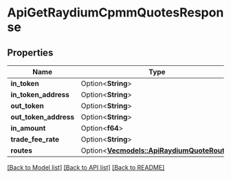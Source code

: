 # ApiGetRaydiumCpmmQuotesResponse

## Properties

Name | Type | Description | Notes
------------ | ------------- | ------------- | -------------
**in_token** | Option<**String**> |  | [optional]
**in_token_address** | Option<**String**> |  | [optional]
**out_token** | Option<**String**> |  | [optional]
**out_token_address** | Option<**String**> |  | [optional]
**in_amount** | Option<**f64**> |  | [optional]
**trade_fee_rate** | Option<**String**> |  | [optional]
**routes** | Option<[**Vec<models::ApiRaydiumQuoteRoute>**](apiRaydiumQuoteRoute.md)> |  | [optional]

[[Back to Model list]](../README.md#documentation-for-models) [[Back to API list]](../README.md#documentation-for-api-endpoints) [[Back to README]](../README.md)


